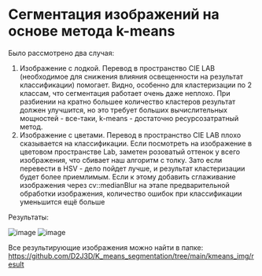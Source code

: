 # Сегментация изображений на основе метода k-means

Было рассмотрено два случая:
1. Изображение с лодкой. Перевод в пространство CIE LAB (необходимое для снижения влияния освещенности на результат классификации) помогает. Видно, особенно для кластеризации по 2 классам, что сегментация работает очень даже неплохо. При разбиении на кратно большее количество кластеров результат должен улучшится, но это требует больших вычислительных мощностей - все-таки, k-means - достаточно ресурсозатратный метод.
2. Изображение с цветами. Перевод в пространство CIE LAB плохо сказывается на классификации. Если посмотреть на изображение в цветовом пространстве Lab, заметен розоватый оттенок у всего изображения, что сбивает наш алгоритм с толку. Зато если перевести в HSV - дело пойдет лучше, и результат кластеризации будет более приемлимым. Если к этому добавить сглаживание изображения через cv::medianBlur на этапе предварительной обработки изображения, количество ошибок при классификации уменьшится ещё больше

Результаты:

![image](https://github.com/D2J3D/K_means_segmentation/assets/120342275/f46fd017-172b-4464-8f78-78fc032ab1bb) ![image](https://github.com/D2J3D/K_means_segmentation/assets/120342275/5cd9b3a5-68aa-4d68-a443-2af612d4babe)


Все результирующие изображения можно найти в папке: https://github.com/D2J3D/K_means_segmentation/tree/main/kmeans_img/result 
